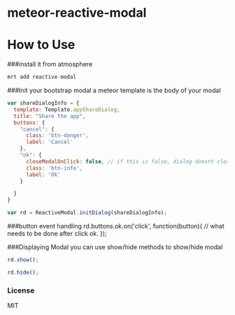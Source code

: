 meteor-reactive-modal
=====================

How to Use
=========
###install it from atmosphere


```js 
mrt add reactive-modal
```

###Init your bootstrap modal 
a meteor template is the body of your modal

```js
var shareDialogInfo = {
  template: Template.appShareDialog,
  title: "Share the app",
  buttons: {
    "cancel": {
      class: 'btn-danger',
      label: 'Cancel'
    },
    "ok": {
      closeModalOnClick: false, // if this is false, dialog doesnt close automatically on click
      class: 'btn-info',
      label: 'Ok'
    }

  }
}

var rd = ReactiveModal.initDialog(shareDialogInfo);
```

###button event handling
rd.buttons.ok.on('click', function(button){
  // what needs to be done after click ok.
});

###Displaying Modal
you can use show/hide methods to show/hide modal
```js
rd.show();
```

```js
rd.hide();
```

### License
MIT







